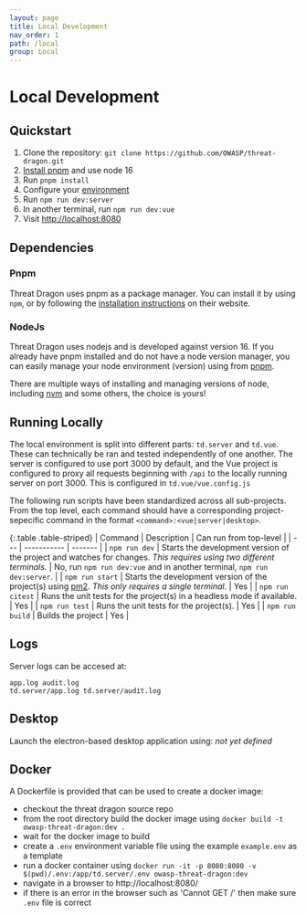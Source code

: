 ```yaml
---
layout: page
title: Local Development
nav_order: 1
path: /local
group: Local
---
```


# Local Development

## Quickstart
1. Clone the repository: `git clone https://github.com/OWASP/threat-dragon.git`
1. [Install pnpm](https://pnpm.io/installation) and use node 16
1. Run `pnpm install`
1. Configure your [environment](./env)
1. Run `npm run dev:server`
1. In another terminal, run `npm run dev:vue`
1. Visit [http://localhost:8080](http://localhost:8080/)

## Dependencies

### Pnpm
Threat Dragon uses pnpm as a package manager.  You can install it by using `npm`, or by following the [installation instructions](https://pnpm.io/installation) on their website.

### NodeJs
Threat Dragon uses nodejs and is developed against version 16.  If you already have pnpm installed and do not have a node version manager, you can easily manage your node environment (version) using from [pnpm](https://pnpm.io/cli/env).

There are multiple ways of installing and managing versions of node, including [nvm](https://github.com/nvm-sh/nvm) and some others, the choice is yours!

## Running Locally
The local environment is split into different parts: `td.server` and `td.vue`.  These can technically be ran and tested independently of one another.  The server is configured to use port 3000 by default, and the Vue project is configured to proxy all requests beginning with `/api` to the locally running server on port 3000.  This is configured in `td.vue/vue.config.js`

The following run scripts have been standardized across all sub-projects.  From the top level, each command should have a corresponding project-sepecific command in the format `<command>:<vue|server|desktop>`.

{:.table .table-striped}
| Command | Description | Can run from top-level |
| --- | ----------- | ------- |
| `npm run dev` | Starts the development version of the project and watches for changes. *This requires using two different terminals.* | No, run `npm run dev:vue` and in another terminal, `npm run dev:server`. |
| `npm run start` | Starts the development version of the project(s) using [pm2](https://github.com/Unitech/pm2). *This only requires a single terminal*. | Yes |
| `npm run citest` | Runs the unit tests for the project(s) in a headless mode if available. | Yes |
| `npm run test` | Runs the unit tests for the project(s). | Yes |
| `npm run build` | Builds the project | Yes |

## Logs
Server logs can be accesed at:

```
app.log audit.log
td.server/app.log td.server/audit.log
```

## Desktop

Launch the electron-based desktop application using: _not yet defined_

## Docker
A Dockerfile is provided that can be used to create a docker image:
* checkout the threat dragon source repo
* from the root directory build the docker image using `docker build -t owasp-threat-dragon:dev .`
* wait for the docker image to build
* create a `.env` environment variable file using the example `example.env` as a template
* run a docker container using
`docker run -it -p 8080:8080 -v $(pwd)/.env:/app/td.server/.env owasp-threat-dragon:dev`
* navigate in a browser to http://localhost:8080/
* if there is an error in the browser such as 'Cannot GET /' then make sure `.env` file is correct
